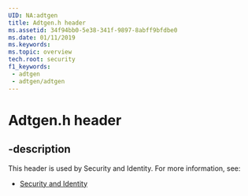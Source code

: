 ```yaml
---
UID: NA:adtgen
title: Adtgen.h header
ms.assetid: 34f94bb0-5e38-341f-9897-8abff9bfdbe0
ms.date: 01/11/2019
ms.keywords: 
ms.topic: overview
tech.root: security
f1_keywords:
 - adtgen
 - adtgen/adtgen
---
```


# Adtgen.h header


## -description

This header is used by Security and Identity. For more information, see:

- [Security and Identity](../_security/index.md)

